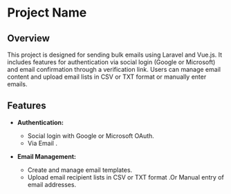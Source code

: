 # Project Name

## Overview
This project is designed for sending bulk emails using Laravel and Vue.js. It includes features for authentication via social login (Google or Microsoft) and email confirmation through a verification link. Users can manage email content and upload email lists in CSV or TXT format or manually enter emails.

## Features
- **Authentication:**
  - Social login with Google or Microsoft OAuth.
  - Via Email .

- **Email Management:**
  - Create and manage email templates.
  - Upload email recipient lists in CSV or TXT format .Or Manual    entry of email addresses.
